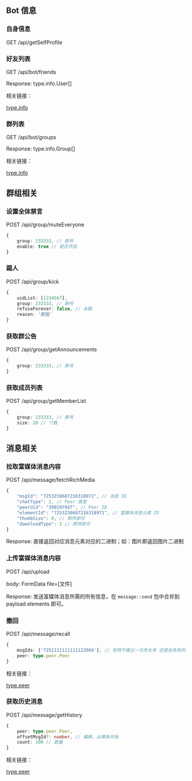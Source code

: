## Bot 信息
### 自身信息
GET /api/getSelfProfile


### 好友列表
GET /api/bot/friends

Response: type.info.User[]

相关链接：

[type.info](https://github.com/BetterQQNT/QQNTRedProtocol/blob/main/types/info.d.ts)

### 群列表
GET /api/bot/groups

Response: type.info.Group[]

相关链接：

[type.info](https://github.com/BetterQQNT/QQNTRedProtocol/blob/main/types/info.d.ts)

## 群组相关

### 设置全体禁言
POST /api/group/muteEveryone
```typescript
{
    group: 233333, // 群号
    enable: true // 是否开启
}
```

### 踢人
POST /api/group/kick
```typescript
{
    uidList: [1234567],
    group: 233333, // 群号
    refuseForever: false, // 永踢
    reason: '原因'
}
```

### 获取群公告
POST /api/group/getAnnouncements
```typescript
{
    group: 233333, // 群号
}
```

### 获取成员列表
POST /api/group/getMemberList
```typescript
{
    group: 233333, // 群号
    size: 20 // 个数
}
```

## 消息相关

### 拉取富媒体消息内容
POST /api/message/fetchRichMedia
```typescript
{
    "msgId": "7253238687216318972", // 消息 ID
    "chatType": 2, // Peer 类型
    "peerUid": "390197947", // Peer ID
    "elementId": "7253238687216318971", // 富媒体消息元素 ID
    "thumbSize": 0, // 照传即可
    "downloadType": 2 // 照传即可
}
```

Response: 直接返回对应消息元素对应的二进制；如：图片即返回图片二进制

### 上传富媒体消息内容
POST /api/upload

body: FormData file=[文件]

Response: 发送富媒体消息所需的所有信息，在 `message::send` 包中合并到 payload.elements 即可。

### 撤回
POST /api/message/recall
```typescript
{
    msgIds: ['7251111111111122069'], // 依然不建议一次传太多 还是会失败的
    peer: type.peer.Peer
}
```

相关链接：

[type.peer](https://github.com/BetterQQNT/QQNTRedProtocol/blob/main/types/peer.d.ts)

### 获取历史消息
POST /api/message/getHistory

```typescript
{
    peer: type.peer.Peer,
    offsetMsgId?: number, // 偏移，从哪条开始
    count: 100 // 数量
}
```
相关链接：

[type.peer](https://github.com/BetterQQNT/QQNTRedProtocol/blob/main/types/peer.d.ts)
